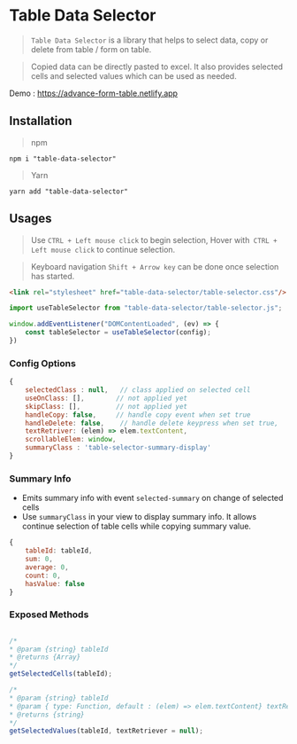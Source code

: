 # Table Data Selector
> `Table Data Selector` is a library that helps to select data, copy or delete from table / form on table.

> Copied data can be directly pasted to excel.
It also provides selected cells and selected values which can be used as needed.

Demo : https://advance-form-table.netlify.app

## Installation

> npm
   ```npm
   npm i "table-data-selector"
   ```
> Yarn
   ```yarn
   yarn add "table-data-selector"
   ```

## Usages
>Use `CTRL + Left mouse click` to begin selection, Hover with` CTRL + Left mouse click` to continue selection.

> Keyboard navigation `Shift + Arrow key` can be done once selection has started.

```html
<link rel="stylesheet" href="table-data-selector/table-selector.css"/>
```

```js
import useTableSelector from "table-data-selector/table-selector.js";

window.addEventListener("DOMContentLoaded", (ev) => {
    const tableSelector = useTableSelector(config);
})

```

### Config Options
```js
{
    selectedClass : null,   // class applied on selected cell
    useOnClass: [],        // not applied yet
    skipClass: [],         // not applied yet
    handleCopy: false,     // handle copy event when set true
    handleDelete: false,    // handle delete keypress when set true,
    textRetriver: (elem) => elem.textContent,
    scrollableElem: window,
    summaryClass : 'table-selector-summary-display'
}

```

### Summary Info
- Emits summary info with event `selected-summary` on change of selected cells
- Use `summaryClass` in your view to display summary info. It allows continue selection of table cells while copying summary value.
```js
{
    tableId: tableId,
    sum: 0,
    average: 0,
    count: 0,
    hasValue: false
}
````

### Exposed Methods
```js

/*
* @param {string} tableId
* @returns {Array}
*/
getSelectedCells(tableId);

/*
* @param {string} tableId
* @param { type: Function, default : (elem) => elem.textContent} textRetriever
* @returns {string}
*/
getSelectedValues(tableId, textRetriever = null);

```

